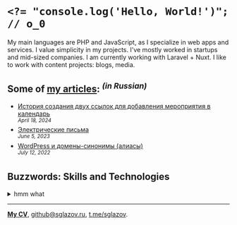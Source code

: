 # `<?= "console.log('Hello, World!')"; // o_0`
My main languages are PHP and JavaScript, as I specialize in web apps and services. I value simplicity in my projects. I've mostly worked in startups and mid-sized companies. I am currently working with Laravel + Nuxt. I like to work with content projects: blogs, media.

## Some of [my articles](https://sglazov.ru/notes/): <sup>_(in Russian)_</sup>

* [История создания двух ссылок для добавления мероприятия в календарь](https://sglazov.ru/notes/add-to-calendar/) <br />
<sup>_April 18, 2024_</sup>
* [Электрические письма](https://sglazov.ru/notes/emails/) <br />
<sup>_June 5, 2023_</sup>
* [WordPress и домены-синонимы (алиасы)](https://sglazov.ru/notes/wordpress-domains/) <br />
<sup>_July 12, 2022_</sup>


## Buzzwords: Skills and Technologies
<details>
  <summary>hmm what</summary>

  Git, Gulp, Markdown, CSS, Nunjucks, SVG, HTML, Composer, jQuery, Vite, GitHub, Cypress, WordPress, Blade, Less, webpack, JavaScript, CloudPayments API, Pug (Jade), Photoshop, Makefile, Bitbucket, Shop-Script, Eleventy (11ty), PHP, Nginx, Sketch, Laravel, Docker, ispmanager, styled-components, HTTPie, Figma, SCSS, Shell, Deployer.php, GitLab, MAMP, Laravel Nova, MySQL, Zeplin, SEO, phpMyAdmin, БЭМ, React, PostCSS, TimeWeb, Vue, GitHub Actions, Apache, Livewire, Bootstrap, Stylus, Tailwind, Grunt, Flarum, Nuxt, Accessibility (a11y), Eloquent ORM, Reg.ru, Tinkoff API.
</details>

----
[**My CV**](https://sglazov.ru/cv/), [github@sglazov.ru](mailto:github@sglazov.ru), [t.me/sglazov](https://t.me/sglazov).
